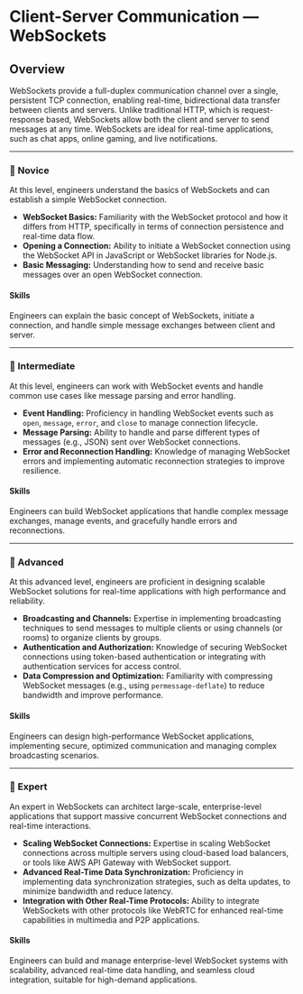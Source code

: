 # Client-Server Communication — **WebSockets**

## Overview
WebSockets provide a full-duplex communication channel over a single, persistent TCP connection, enabling real-time, bidirectional data transfer between clients and servers. Unlike traditional HTTP, which is request-response based, WebSockets allow both the client and server to send messages at any time. WebSockets are ideal for real-time applications, such as chat apps, online gaming, and live notifications.

---

### 🌱 Novice
At this level, engineers understand the basics of WebSockets and can establish a simple WebSocket connection.

- **WebSocket Basics:** Familiarity with the WebSocket protocol and how it differs from HTTP, specifically in terms of connection persistence and real-time data flow.
- **Opening a Connection:** Ability to initiate a WebSocket connection using the WebSocket API in JavaScript or WebSocket libraries for Node.js.
- **Basic Messaging:** Understanding how to send and receive basic messages over an open WebSocket connection.

#### Skills
Engineers can explain the basic concept of WebSockets, initiate a connection, and handle simple message exchanges between client and server.

---

### 🌿 Intermediate
At this level, engineers can work with WebSocket events and handle common use cases like message parsing and error handling.

- **Event Handling:** Proficiency in handling WebSocket events such as `open`, `message`, `error`, and `close` to manage connection lifecycle.
- **Message Parsing:** Ability to handle and parse different types of messages (e.g., JSON) sent over WebSocket connections.
- **Error and Reconnection Handling:** Knowledge of managing WebSocket errors and implementing automatic reconnection strategies to improve resilience.

#### Skills
Engineers can build WebSocket applications that handle complex message exchanges, manage events, and gracefully handle errors and reconnections.

---

### 🌳 Advanced
At this advanced level, engineers are proficient in designing scalable WebSocket solutions for real-time applications with high performance and reliability.

- **Broadcasting and Channels:** Expertise in implementing broadcasting techniques to send messages to multiple clients or using channels (or rooms) to organize clients by groups.
- **Authentication and Authorization:** Knowledge of securing WebSocket connections using token-based authentication or integrating with authentication services for access control.
- **Data Compression and Optimization:** Familiarity with compressing WebSocket messages (e.g., using `permessage-deflate`) to reduce bandwidth and improve performance.

#### Skills
Engineers can design high-performance WebSocket applications, implementing secure, optimized communication and managing complex broadcasting scenarios.

---

### 🚀 Expert
An expert in WebSockets can architect large-scale, enterprise-level applications that support massive concurrent WebSocket connections and real-time interactions.

- **Scaling WebSocket Connections:** Expertise in scaling WebSocket connections across multiple servers using cloud-based load balancers, or tools like AWS API Gateway with WebSocket support.
- **Advanced Real-Time Data Synchronization:** Proficiency in implementing data synchronization strategies, such as delta updates, to minimize bandwidth and reduce latency.
- **Integration with Other Real-Time Protocols:** Ability to integrate WebSockets with other protocols like WebRTC for enhanced real-time capabilities in multimedia and P2P applications.

#### Skills
Engineers can build and manage enterprise-level WebSocket systems with scalability, advanced real-time data handling, and seamless cloud integration, suitable for high-demand applications.
